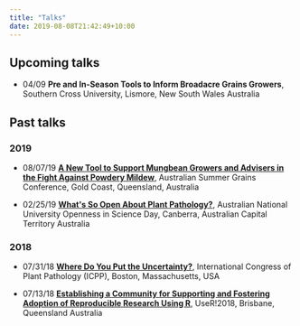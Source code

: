 ```yaml
---
title: "Talks"
date: 2019-08-08T21:42:49+10:00
---
```


## Upcoming talks

  * 04/09 **Pre and In-Season Tools to Inform Broadacre Grains Growers**, Southern Cross University, Lismore, New South Wales Australia

## Past talks

### 2019

 * 08/07/19 **[A New Tool to Support Mungbean Growers and Advisers in the Fight Against Powdery Mildew](https://speakerdeck.com/adamhsparks/a-new-tool-to-support-mungbean-growers-and-advisers-in-the-fight-against-powdery-mildew)**, Australian Summer Grains Conference, Gold Coast, Queensland, Australia
 
 * 02/25/19 **[What's So Open About Plant Pathology?](https://speakerdeck.com/adamhsparks/whats-so-open-about-plant-pathology)**, Australian National University Openness in Science Day, Canberra, Australian Capital Territory Australia

### 2018

* 07/31/18 **[Where Do You Put the Uncertainty?](https://speakerdeck.com/adamhsparks/upscaling-models-downscaling-data-or-the-right-model-for-the-right-scale-of-application)**, International Congress of Plant Pathology (ICPP), Boston, Massachusetts, USA

* 07/13/18 **[Establishing a Community for Supporting and Fostering Adoption of Reproducible Research Using R](https://speakerdeck.com/adamhsparks/establishing-a-community-for-supporting-and-fostering-adoption-of-reproducible-research-using-r)**, UseR!2018, Brisbane, Queensland Australia
